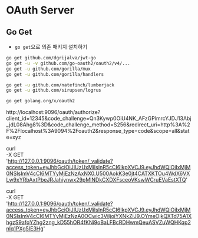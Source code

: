 # OAuth Server

## Go Get
- `go get`으로 의존 패키지 설치하기
```bash
go get github.com/dgrijalva/jwt-go
go get -u -v github.com/go-oauth2/oauth2/v4/...
go get -u github.com/gorilla/mux
go get -u github.com/gorilla/handlers

go get -u github.com/natefinch/lumberjack
go get -u github.com/sirupsen/logrus

go get golang.org/x/oauth2
```


http://localhost:9096/oauth/authorize?client_id=12345&code_challenge=Qn3Kywp0OiU4NK_AFzGPlmrcYJDJ13Abj_jdL08Ahg8%3D&code_challenge_method=S256&redirect_uri=http%3A%2F%2Flocalhost%3A9094%2Foauth2&response_type=code&scope=all&state=xyz

curl \
-X GET \
'http://127.0.0.1:9096/oauth/token/_validate?access_token=eyJhbGciOiJIUzUxMiIsInR5cCI6IkpXVCJ9.eyJhdWQiOiIxMjM0NSIsImV4cCI6MTYyMjEzNzAxNX0.U500AokK3e0jt4CATXKTOu4WdX6VXLw9xYRbAxtPbeJRJahiynwx29pMlNDkCXDXFsceoVKswWCruEVaEstXTQ'


curl \
-X GET \
'http://127.0.0.1:9096/oauth/token/_validate?access_token=eyJhbGciOiJIUzUxMiIsInR5cCI6IkpXVCJ9.eyJhdWQiOiIxMjM0NSIsImV4cCI6MTYyMjEzNzA0OCwic3ViIjoiYXNkZiJ9.OYmeOjkQXTd75A1XhgzS9afqYZhg2zng_kD55hOR4fKNi9oBaLFBcRDHwmQeuASVZuWQHKqp2nIq1PXg5IE3Hg'